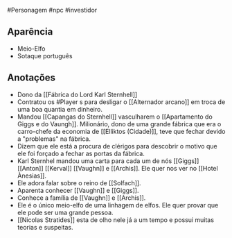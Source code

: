 #Personagem #npc #investidor 

## Aparência
- Meio-Elfo
- Sotaque português

## Anotações
- Dono da [[Fábrica do Lord Karl Sternhell]]
- Contratou os #Player s para desligar o [[Alternador arcano]] em troca de uma boa quantia em dinheiro.
- Mandou [[Capangas do Sternhell]] vasculharem o [[Apartamento do Giggs e do Vaungh]].
Milionário, dono de uma grande fábrica que era o carro-chefe da economia de [[Elliktos (Cidade)]], teve que fechar devido a "problemas" na fábrica.
- Dizem que ele está a procura de clérigos para descobrir o motivo que ele foi forçado a fechar as portas da fábrica.
- Karl Sternhel mandou uma carta para cada um de nós [[Giggs]] [[Anton]] [[Kerval]] [[Vaughn]] e [[Archis]]. Ele quer nos ver no [[Hotel Ànesias]].
- Ele adora falar sobre o reino de [[Solfach]].
- Aparenta conhecer [[Vaughn]] e [[Giggs]].
- Conhece a família de [[Vaughn]] e [[Archis]].
- Ele é o único meio-elfo de uma linhagem de elfos. Ele quer provar que ele pode ser uma grande pessoa.
- [[Nicolas Stratides]] esta de olho nele já a um tempo e possui muitas teorias e suspeitas.